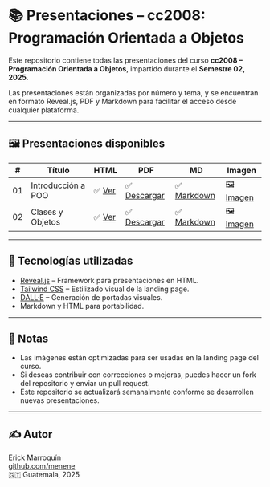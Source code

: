 # 📚 Presentaciones – cc2008: Programación Orientada a Objetos

Este repositorio contiene todas las presentaciones del curso **cc2008 – Programación Orientada a Objetos**, impartido durante el **Semestre 02, 2025**.

Las presentaciones están organizadas por número y tema, y se encuentran en formato Reveal.js, PDF y Markdown para facilitar el acceso desde cualquier plataforma.

---

## 🖼️ Presentaciones disponibles

| #   | Título                    | HTML                        | PDF                         | MD                          | Imagen                     |
|-----|---------------------------|-----------------------------|-----------------------------|-----------------------------|----------------------------|
| 01  | Introducción a POO        | ✅ [Ver](./presentations/01-intro-poo.html) | ✅ [Descargar](./presentations/01-intro-poo.pdf) | ✅ [Markdown](./presentations/01-intro-poo.md) | 🖼️ [Imagen](./assets/01-intro-poo.png) |
| 02  | Clases y Objetos          | ✅ [Ver](./presentations/02-clases-objetos.html) | ✅ [Descargar](./presentations/02-clases-objetos.pdf) | ✅ [Markdown](./presentations/02-clases-objetos.md) | 🖼️ [Imagen](./assets/02-clases-objetos.png) |

---

## 🚀 Tecnologías utilizadas

- [Reveal.js](https://revealjs.com/) – Framework para presentaciones en HTML.
- [Tailwind CSS](https://tailwindcss.com/) – Estilizado visual de la landing page.
- [DALL·E](https://openai.com/dall-e) – Generación de portadas visuales.
- Markdown y HTML para portabilidad.

---

## 📌 Notas

- Las imágenes están optimizadas para ser usadas en la landing page del curso.
- Si deseas contribuir con correcciones o mejoras, puedes hacer un fork del repositorio y enviar un pull request.
- Este repositorio se actualizará semanalmente conforme se desarrollen nuevas presentaciones.

---

## ✍️ Autor

Erick Marroquín  
[github.com/menene](https://github.com/menene)  
🇬🇹 Guatemala, 2025